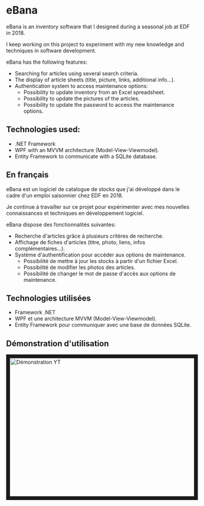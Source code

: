 # eBana
eBana is an inventory software that I designed during a seasonal job at EDF in 2018.

I keep working on this project to experiment with my new knowledge and techniques in software development.

eBana has the following features:
  * Searching for articles using several search criteria.
  * The display of article sheets (title, picture, links, additional info...).
  * Authentication system to access maintenance options:
    * Possibility to update inventory from an Excel spreadsheet.
    * Possibility to update the pictures of the articles.
    * Possibility to update the password to access the maintenance options.

## Technologies used:
  * .NET Framework
  * WPF with an MVVM architecture (Model-View-Viewmodel).
  * Entity Framework to communicate with a SQLite database.


## En français
eBana est un logiciel de catalogue de stocks que j'ai développé dans le cadre d'un emploi saisonnier chez EDF en 2018.

Je continue à travailler sur ce projet pour expérimenter avec mes nouvelles connaissances et techniques en développement logiciel.

eBana dispose des fonctionnalités suivantes:
  * Recherche d'articles grâce à plusieurs critères de recherche.
  * Affichage de fiches d'articles (titre, photo, liens, infos complémentaires...).
  * Système d'authentification pour accéder aux options de maintenance.
    * Possibilité de mettre à jour les stocks à partir d'un fichier Excel.
    * Possibilité de modifier les photos des articles.
    * Possibilité de changer le mot de passe d'accès aux options de maintenance.

## Technologies utilisées
  * Framework .NET
  * WPF et une architecture MVVM (Model-View-Viewmodel).
  * Entity Framework pour communiquer avec une base de données SQLite.


## Démonstration d'utilisation

<a href="http://www.youtube.com/watch?feature=player_embedded&v=4ZpS3fKIOhM" target="_blank">
<img src="http://img.youtube.com/vi/4ZpS3fKIOhM/0.jpg" alt="Démonstration YT" width="500" height="375" border="10" />
